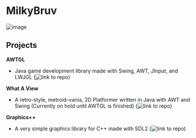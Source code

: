 # MilkyBruv

![image](https://github-readme-stats.vercel.app/api/top-langs?locale=en&hide_title=true&layout=compact&card_width=320&langs_count=5&theme=github_dark&hide_border=true&username=MilkyBruv)

## Projects

**AWTGL**
- Java game development library made with Swing, AWT, JInput, and LWJGL (![link to repo](https://github.com/MilkyBruv/awtgl))

**What A View**
- A retro-style, metroid-vania, 2D Platformer written in Java with AWT and Swing (Currently on hold until AWTGL is finished) (![link to repo](https://github.com/MilkyBruv/what-a-view))

**Graphics++**
- A very simple graphics library for C++ made with SDL2 (![link to repo](https://github.com/MilkyBruv/graphics-plus-plus))
